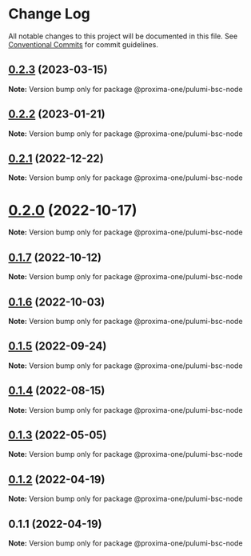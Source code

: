 # Change Log

All notable changes to this project will be documented in this file.
See [Conventional Commits](https://conventionalcommits.org) for commit guidelines.

## [0.2.3](https://github.com/proxima-one/pulumi-components/compare/@proxima-one/pulumi-bsc-node@0.2.2...@proxima-one/pulumi-bsc-node@0.2.3) (2023-03-15)

**Note:** Version bump only for package @proxima-one/pulumi-bsc-node

## [0.2.2](https://github.com/proxima-one/pulumi-components/compare/@proxima-one/pulumi-bsc-node@0.2.1...@proxima-one/pulumi-bsc-node@0.2.2) (2023-01-21)

**Note:** Version bump only for package @proxima-one/pulumi-bsc-node

## [0.2.1](https://github.com/proxima-one/pulumi-components/compare/@proxima-one/pulumi-bsc-node@0.2.0...@proxima-one/pulumi-bsc-node@0.2.1) (2022-12-22)

**Note:** Version bump only for package @proxima-one/pulumi-bsc-node

# [0.2.0](https://github.com/proxima-one/pulumi-components/compare/@proxima-one/pulumi-bsc-node@0.1.8...@proxima-one/pulumi-bsc-node@0.2.0) (2022-10-17)

**Note:** Version bump only for package @proxima-one/pulumi-bsc-node

## [0.1.7](https://github.com/proxima-one/pulumi-components/compare/@proxima-one/pulumi-bsc-node@0.1.6...@proxima-one/pulumi-bsc-node@0.1.7) (2022-10-12)

**Note:** Version bump only for package @proxima-one/pulumi-bsc-node

## [0.1.6](https://github.com/proxima-one/pulumi-components/compare/@proxima-one/pulumi-bsc-node@0.1.5...@proxima-one/pulumi-bsc-node@0.1.6) (2022-10-03)

**Note:** Version bump only for package @proxima-one/pulumi-bsc-node

## [0.1.5](https://github.com/proxima-one/pulumi-components/compare/@proxima-one/pulumi-bsc-node@0.1.4...@proxima-one/pulumi-bsc-node@0.1.5) (2022-09-24)

**Note:** Version bump only for package @proxima-one/pulumi-bsc-node

## [0.1.4](https://github.com/proxima-one/pulumi-components/compare/@proxima-one/pulumi-bsc-node@0.1.3...@proxima-one/pulumi-bsc-node@0.1.4) (2022-08-15)

**Note:** Version bump only for package @proxima-one/pulumi-bsc-node

## [0.1.3](https://github.com/proxima-one/pulumi-components/compare/@proxima-one/pulumi-bsc-node@0.1.2...@proxima-one/pulumi-bsc-node@0.1.3) (2022-05-05)

**Note:** Version bump only for package @proxima-one/pulumi-bsc-node

## [0.1.2](https://github.com/proxima-one/pulumi-components/compare/@proxima-one/pulumi-bsc-node@0.1.1...@proxima-one/pulumi-bsc-node@0.1.2) (2022-04-19)

**Note:** Version bump only for package @proxima-one/pulumi-bsc-node

## 0.1.1 (2022-04-19)

**Note:** Version bump only for package @proxima-one/pulumi-bsc-node
